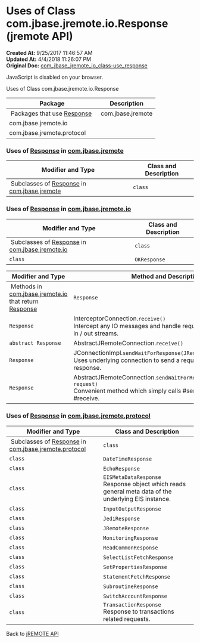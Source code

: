 # Uses of Class com.jbase.jremote.io.Response (jremote API)

**Created At:** 9/25/2017 11:46:57 AM  
**Updated At:** 4/4/2018 11:26:07 PM  
**Original Doc:** [com_jbase_jremote_io_class-use_response](https://docs.jbase.com/39253-class-use/com_jbase_jremote_io_class-use_response)  

<!--<br>    try {<br>        if (location.href.indexOf('is-external=true') == -1) {<br>            parent.document.title="Uses of Class com.jbase.jremote.io.Response (jremote   API)";<br>        }<br>    }<br>    catch(err) {<br>    }<br>//-->
JavaScript is disabled on your browser.

Uses of Class
com.jbase.jremote.io.Response



| Package<br> | Description<br> |
| --- | --- |
 Packages that use [Response](/39250-io/com_jbase_jremote_io_response "class in com.jbase.jremote.io")  | com.jbase.jremote<br> |  <br> |
| com.jbase.jremote.io<br> |  <br> |
| com.jbase.jremote.protocol<br> |  <br> |








### Uses of [Response](/39250-io/com_jbase_jremote_io_response "class in com.jbase.jremote.io") in [com.jbase.jremote](/30312-jagent/jremote-api)


| Modifier and Type<br> | Class and Description<br> |
| --- | --- |
 Subclasses of [Response](/39250-io/com_jbase_jremote_io_response "class in com.jbase.jremote.io") in [com.jbase.jremote](/30312-jagent/jremote-api)  | `class `<br> | `JExecuteResults`<br>The results from an executed command.<br> |






### Uses of [Response](/39250-io/com_jbase_jremote_io_response "class in com.jbase.jremote.io") in [com.jbase.jremote.io](/39250-io/com_jbase_jremote_io_package-summary)


| Modifier and Type<br> | Class and Description<br> |
| --- | --- |
 Subclasses of [Response](/39250-io/com_jbase_jremote_io_response "class in com.jbase.jremote.io") in [com.jbase.jremote.io](/39250-io/com_jbase_jremote_io_package-summary)  | `class `<br> | `ErrorResponse` <br> |
| `class `<br> | `OKResponse` <br> |



| Modifier and Type<br> | Method and Description<br> |
| --- | --- |
 Methods in [com.jbase.jremote.io](/39250-io/com_jbase_jremote_io_package-summary) that return [Response](/39250-io/com_jbase_jremote_io_response "class in com.jbase.jremote.io")  | `Response`<br> | JRemoteSocketConnection.`receive()` <br> |
| `Response`<br> | InterceptorConnection.`receive()`<br>Intercept any IO messages and handle required input or output on in / out streams.<br> |
| `abstract Response`<br> | AbstractJRemoteConnection.`receive()` <br> |
| `Response`<br> | JConnectionImpl.`sendWaitForResponse(JRemoteRequest req)`<br>Uses underlying connection to send a request and wait for the response.<br> |
| `Response`<br> | AbstractJRemoteConnection.`sendWaitForResponse(JRemoteRequest request)`<br>Convenient method which simply calls #send followed by #receive.<br> |






### Uses of [Response](/39250-io/com_jbase_jremote_io_response "class in com.jbase.jremote.io") in [com.jbase.jremote.protocol](/39270-protocol/com_jbase_jremote_protocol_package-summary)


| Modifier and Type<br> | Class and Description<br> |
| --- | --- |
 Subclasses of [Response](/39250-io/com_jbase_jremote_io_response "class in com.jbase.jremote.io") in [com.jbase.jremote.protocol](/39270-protocol/com_jbase_jremote_protocol_package-summary)  | `class `<br> | `ConvResponse` <br> |
| `class `<br> | `DateTimeResponse` <br> |
| `class `<br> | `EchoResponse` <br> |
| `class `<br> | `EISMetaDataResponse`<br>Response object which reads general meta data of the underlying EIS instance.<br> |
| `class `<br> | `InputOutputResponse` <br> |
| `class `<br> | `JediResponse` <br> |
| `class `<br> | `JRemoteResponse` <br> |
| `class `<br> | `MonitoringResponse` <br> |
| `class `<br> | `ReadCommonResponse` <br> |
| `class `<br> | `SelectListFetchResponse` <br> |
| `class `<br> | `SetPropertiesResponse` <br> |
| `class `<br> | `StatementFetchResponse` <br> |
| `class `<br> | `SubroutineResponse` <br> |
| `class `<br> | `SwitchAccountResponse` <br> |
| `class `<br> | `TransactionResponse`<br>Response to transactions related requests.<br> |

Back to [jREMOTE API](com_jbase_jremote_package-summary)


